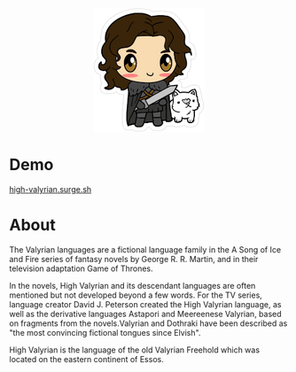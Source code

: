 <p align="center">
    <img alt="img" src="arya.png" width="200px" />
</p>

# Demo
[high-valyrian.surge.sh](http://high-valyrian.surge.sh)

# About

The Valyrian languages are a fictional language family in the A Song of Ice and Fire series of fantasy novels by George R. R. Martin, and in their television adaptation Game of Thrones.

In the novels, High Valyrian and its descendant languages are often mentioned but not developed beyond a few words. For the TV series, language creator David J. Peterson created the High Valyrian language, as well as the derivative languages Astapori and Meereenese Valyrian, based on fragments from the novels.Valyrian and Dothraki have been described as "the most convincing fictional tongues since Elvish".

High Valyrian is the language of the old Valyrian Freehold which was located on the eastern continent of Essos.

